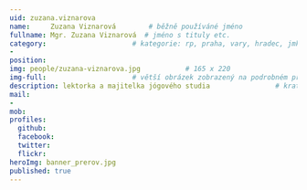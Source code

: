 ```yaml
---
uid: zuzana.viznarova
name:     Zuzana Viznarová        # běžně používáné jméno
fullname: Mgr. Zuzana Viznarová  # jméno s tituly etc.
category:                     # kategorie: rp, praha, vary, hradec, jmk, senat
- 
position:
img: people/zuzana-viznarova.jpg           # 165 x 220
img-full:                     # větší obrázek zobrazený na podrobném profilu
description: lektorka a majitelka jógového studia                # kratký popis, max 160 znaků
mail:
- 
mob:         
profiles:
  github:
  facebook:       
  twitter:        
  flickr:       
heroImg: banner_prerov.jpg
published: true
---
```

